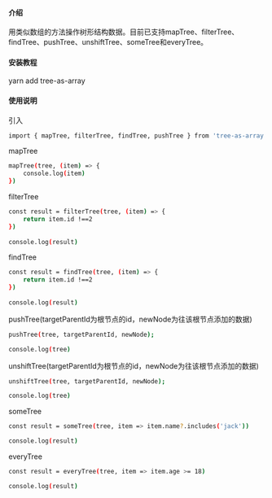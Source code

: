 #### 介绍
用类似数组的方法操作树形结构数据。目前已支持mapTree、filterTree、findTree、pushTree、unshiftTree、someTree和everyTree。

#### 安装教程
yarn add tree-as-array
#### 使用说明
引入
```bash
import { mapTree, filterTree, findTree, pushTree } from 'tree-as-array'
```

mapTree
```bash
mapTree(tree, (item) => {
    console.log(item)
})
```

filterTree
```bash
const result = filterTree(tree, (item) => {
    return item.id !==2
})
 
console.log(result)
```

findTree
```bash
const result = findTree(tree, (item) => {
    return item.id !==2
})
 
console.log(result)
```

pushTree(targetParentId为根节点的id，newNode为往该根节点添加的数据)
```bash
pushTree(tree, targetParentId, newNode);

console.log(tree)
```

unshiftTree(targetParentId为根节点的id，newNode为往该根节点添加的数据)
```bash
unshiftTree(tree, targetParentId, newNode);

console.log(tree)
```

someTree
```bash
const result = someTree(tree, item => item.name?.includes('jack'))

console.log(result)
```

everyTree
```bash
const result = everyTree(tree, item => item.age >= 18)

console.log(result)
```
